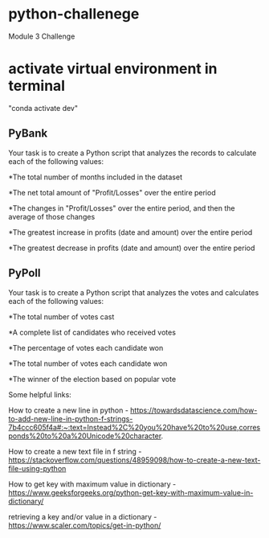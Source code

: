 # python-challenege
Module 3 Challenge

# activate virtual environment in terminal
"conda activate dev"

## PyBank
Your task is to create a Python script that analyzes the records to calculate each of the following values:

*The total number of months included in the dataset

*The net total amount of "Profit/Losses" over the entire period

*The changes in "Profit/Losses" over the entire period, and then the average of those changes

*The greatest increase in profits (date and amount) over the entire period

*The greatest decrease in profits (date and amount) over the entire period

## PyPoll
Your task is to create a Python script that analyzes the votes and calculates each of the following values:

*The total number of votes cast

*A complete list of candidates who received votes

*The percentage of votes each candidate won

*The total number of votes each candidate won

*The winner of the election based on popular vote


Some helpful links:

How to create a new line in python - https://towardsdatascience.com/how-to-add-new-line-in-python-f-strings-7b4ccc605f4a#:~:text=Instead%2C%20you%20have%20to%20use,corresponds%20to%20a%20Unicode%20character.

How to create a new text file in f string - https://stackoverflow.com/questions/48959098/how-to-create-a-new-text-file-using-python

How to get key with maximum value in dictionary - https://www.geeksforgeeks.org/python-get-key-with-maximum-value-in-dictionary/

retrieving a key and/or value in a dictionary - https://www.scaler.com/topics/get-in-python/
